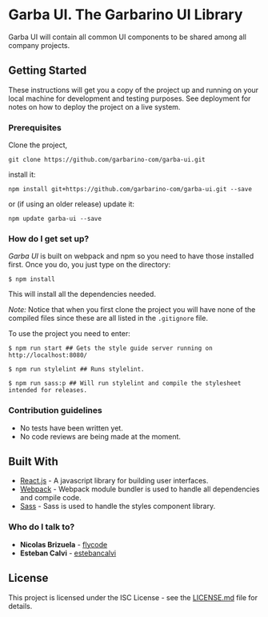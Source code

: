# Garba UI. The Garbarino UI Library
Garba UI will contain all common UI components to be shared among all company projects.

## Getting Started ##
These instructions will get you a copy of the project up and running on your local machine for development and testing purposes. See deployment for notes on how to deploy the project on a live system.

### Prerequisites ###
Clone the project,
```
git clone https://github.com/garbarino-com/garba-ui.git
```
install it:
```
npm install git+https://github.com/garbarino-com/garba-ui.git --save
```
or (if using an older release) update it:
```
npm update garba-ui --save
```

### How do I get set up? ###
*Garba UI* is built on webpack and npm so you need to have those installed first. Once you do, you just type on the directory:

```
$ npm install
```
This will install all the dependencies needed.

*Note:* Notice that when you first clone the project you will have none of the compiled files since these are all listed in the `.gitignore` file.

To use the project you need to enter:
```
$ npm run start ## Gets the style guide server running on http://localhost:8080/

$ npm run stylelint ## Runs stylelint.

$ npm run sass:p ## Will run stylelint and compile the stylesheet intended for releases.
```

### Contribution guidelines ###
* No tests have been written yet.
* No code reviews are being made at the moment.

## Built With
* [React.js](https://facebook.github.io/react/) - A javascript library for building user interfaces.
* [Webpack](https://webpack.github.io/) - Webpack module bundler is used to handle all dependencies and compile code.
* [Sass](http://sass-lang.com/) - Sass is used to handle the styles component library.

### Who do I talk to? ###
* **Nicolas Brizuela** - [flycode](https://github.com/flycode)
* **Esteban Calvi** - [estebancalvi](https://bitbucket.org/rigilk/)

## License ##

This project is licensed under the ISC License - see the [LICENSE.md](LICENSE.md) file for details.
